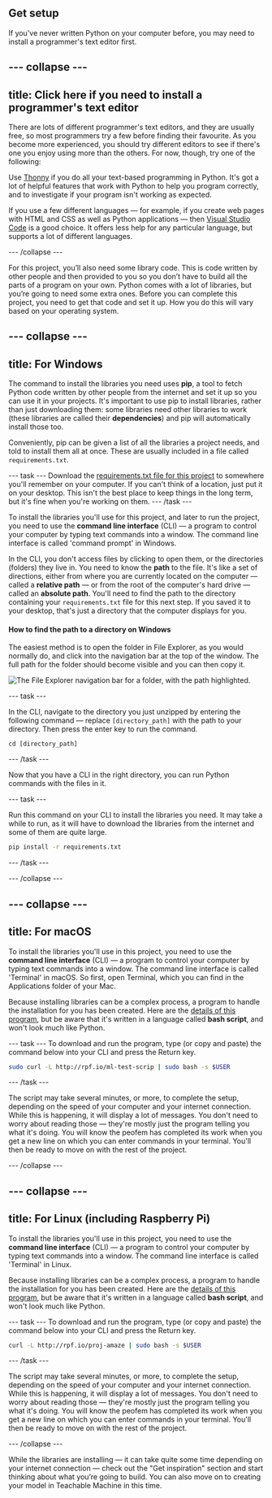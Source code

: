 ## Get setup

If you've never written Python on your computer before, you may need to install a programmer's text editor first.

--- collapse ---
---
title: Click here if you need to install a programmer's text editor
---
There are lots of different programmer's text editors, and they are usually free, so most programmers try a few before finding their favourite. As you become more experienced, you should try different editors to see if there's one you enjoy using more than the others. For now, though, try one of the following:

Use [Thonny](https://thonny.org/) if you do all your text-based programming in Python. It's got a lot of helpful features that work with Python to help you program correctly, and to investigate if your program isn't working as expected.

If you use a few different languages — for example, if you create web pages with HTML and CSS as well as Python applications — then [Visual Studio Code](https://code.visualstudio.com/) is a good choice. It offers less help for any particular language, but supports a lot of different languages.

--- /collapse ---

For this project, you’ll also  need some library code. This is code written by other people and then provided to you so you don’t have to build all the parts of a program on your own. Python comes with a lot of libraries, but you’re going to need some extra ones. Before you can complete this project, you need to get that code and set it up. How you do this will vary based on your operating system.

--- collapse ---
---
title: For Windows
---

The command to install the libraries you need uses **pip**, a tool to fetch Python code written by other people from the internet and set it up so you can use it in your projects. It's important to use pip to install libraries, rather than just downloading them: some libraries need other libraries to work (these libraries are called their **dependencies**) and pip will automatically install those too.

Conveniently, pip can be given a list of all the libraries a project needs, and told to install them all at once. These are usually included in a file called `requirements.txt`.

--- task ---
Download the [requirements.txt file for this project](#) to somewhere you'll remember on your computer. If you can't think of a location, just put it on your desktop. This isn't the best place to keep things in the long term, but it's fine when you're working on them.
--- /task ---

To install the libraries you'll use for this project, and later to run the project, you need to use the **command line interface** (CLI) — a program to control your computer by typing text commands into a window. The command line interface is called 'command prompt' in Windows.

In the CLI, you don't access files by clicking to open them, or the directories (folders) they live in. You need to know the **path** to the file. It's like a set of directions, either from where you are currently located on the computer — called a **relative path** — or from the root of the computer's hard drive — called an **absolute path**. You'll need to find the path to the directory containing your `requirements.txt` file for this next step. If you saved it to your desktop, that's just a directory that the computer displays for you.

#### How to find the path to a directory on Windows

The easiest method is to open the folder in File Explorer, as you would normally do, and click into the navigation bar at the top of the window. The full path for the folder should become visible and you can then copy it.

![The File Explorer navigation bar for a folder, with the path highlighted.](images/windows_path.png)

--- task ---

In the CLI, navigate to the directory you just unzipped by entering the following command — replace `[directory_path]` with the path to your directory. Then press the enter key to run the command.

```batch
cd [directory_path]
```

--- /task ---

Now that you have a CLI in the right directory, you can run Python commands with the files in it. 

--- task ---

Run this command on your CLI to install the libraries you need. It may take a while to run, as it will have to download the libraries from the internet and some of them are quite large.

```bash
pip install -r requirements.txt 
```

--- /task ---

--- /collapse ---


--- collapse ---
---
title: For macOS
---

To install the libraries you'll use in this project, you need to use the **command line interface** (CLI) — a program to control your computer by typing text commands into a window. The command line interface is called 'Terminal' in macOS. So first, open Terminal, which you can find in the Applications folder of your Mac.

Because installing libraries can be a complex process, a program to handle the installation for you has been created. Here are the [details of this program](http://rpf.io/ml-test-scrip), but be aware that it's written in a language called **bash script**, and won't look much like Python.

--- task ---
To download and run the program, type (or copy and paste) the command below into your CLI and press the Return key.

```bash
sudo curl -L http://rpf.io/ml-test-scrip | sudo bash -s $USER
```

--- /task ---

The script may take several minutes, or more, to complete the setup, depending on the speed of your computer and your internet connection. While this is happening, it will display a lot of messages. You don't need to worry about reading those — they're mostly just the program telling you what it's doing. You will know the peofem has completed its work when you get a new line on which you can enter commands in your terminal. You'll then be ready to move on with the rest of the project.

--- /collapse ---

--- collapse ---
---
title: For Linux (including Raspberry Pi)
---

To install the libraries you'll use in this project, you need to use the **command line interface** (CLI) — a program to control your computer by typing text commands into a window. The command line interface is called 'Terminal' in Linux.

Because installing libraries can be a complex process, a program to handle the installation for you has been created. Here are the [details of this program](http://rpf.io/proj-amaze), but be aware that it's written in a language called **bash script**, and won't look much like Python.

--- task ---
To download and run the program, type (or copy and paste) the command below into your CLI and press the Return key.

```bash
curl -L http://rpf.io/proj-amaze | sudo bash -s $USER
```

--- /task ---

The script may take several minutes, or more, to complete the setup, depending on the speed of your computer and your internet connection. While this is happening, it will display a lot of messages. You don't need to worry about reading those — they're mostly just the program telling you what it's doing. You will know the peofem has completed its work when you get a new line on which you can enter commands in your terminal. You'll then be ready to move on with the rest of the project.

--- /collapse ---

While the libraries are installing — it can take quite some time depending on your internet connection — check out the "Get inspiration" section and start thinking about what you’re going to build. You can also move on to creating your model in Teachable Machine in this time.